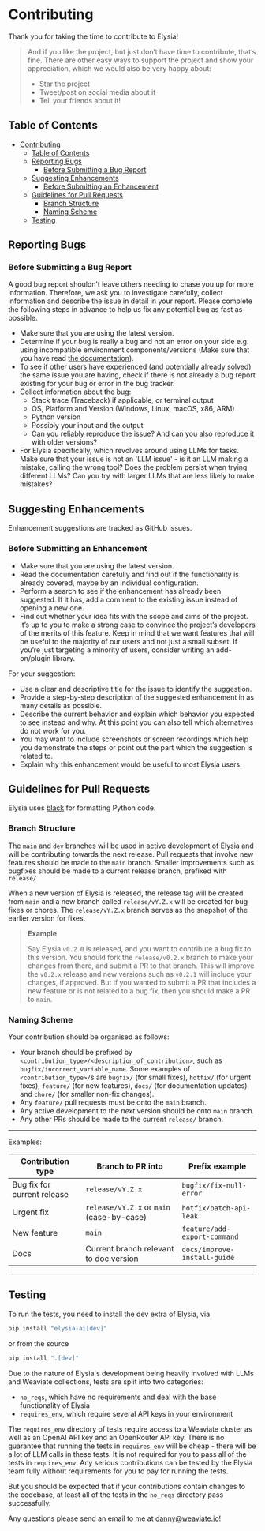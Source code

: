 # Contributing

Thank you for taking the time to contribute to Elysia!

> And if you like the project, but just don’t have time to contribute, that’s fine. There are other easy ways to support the project and show your appreciation, which we would also be very happy about:
>
> - Star the project
> - Tweet/post on social media about it
> - Tell your friends about it!

## Table of Contents

- [Contributing](#contributing)
  - [Table of Contents](#table-of-contents)
  - [Reporting Bugs](#reporting-bugs)
    - [Before Submitting a Bug Report](#before-submitting-a-bug-report)
  - [Suggesting Enhancements](#suggesting-enhancements)
    - [Before Submitting an Enhancement](#before-submitting-an-enhancement)
  - [Guidelines for Pull Requests](#guidelines-for-pull-requests)
    - [Branch Structure](#branch-structure)
    - [Naming Scheme](#naming-scheme)
  - [Testing](#testing)

## Reporting Bugs

### Before Submitting a Bug Report

A good bug report shouldn’t leave others needing to chase you up for more information. Therefore, we ask you to investigate carefully, collect information and describe the issue in detail in your report. Please complete the following steps in advance to help us fix any potential bug as fast as possible.

- Make sure that you are using the latest version.
- Determine if your bug is really a bug and not an error on your side e.g. using incompatible environment components/versions (Make sure that you have read [the documentation](https://weaviate.github.io/elysia/)).
- To see if other users have experienced (and potentially already solved) the same issue you are having, check if there is not already a bug report existing for your bug or error in the bug tracker.
- Collect information about the bug:
  - Stack trace (Traceback) if applicable, or terminal output
  - OS, Platform and Version (Windows, Linux, macOS, x86, ARM)
  - Python version
  - Possibly your input and the output
  - Can you reliably reproduce the issue? And can you also reproduce it with older versions?
- For Elysia specifically, which revolves around using LLMs for tasks. Make sure that your issue is not an 'LLM issue' - is it an LLM making a mistake, calling the wrong tool? Does the problem persist when trying different LLMs? Can you try with larger LLMs that are less likely to make mistakes?

## Suggesting Enhancements

Enhancement suggestions are tracked as GitHub issues.

### Before Submitting an Enhancement

- Make sure that you are using the latest version.
- Read the documentation carefully and find out if the functionality is already covered, maybe by an individual configuration.
- Perform a search to see if the enhancement has already been suggested. If it has, add a comment to the existing issue instead of opening a new one.
- Find out whether your idea fits with the scope and aims of the project. It’s up to you to make a strong case to convince the project’s developers of the merits of this feature. Keep in mind that we want features that will be useful to the majority of our users and not just a small subset. If you’re just targeting a minority of users, consider writing an add-on/plugin library.

For your suggestion:

- Use a clear and descriptive title for the issue to identify the suggestion.
- Provide a step-by-step description of the suggested enhancement in as many details as possible.
- Describe the current behavior and explain which behavior you expected to see instead and why. At this point you can also tell which alternatives do not work for you.
- You may want to include screenshots or screen recordings which help you demonstrate the steps or point out the part which the suggestion is related to.
- Explain why this enhancement would be useful to most Elysia users.

## Guidelines for Pull Requests

Elysia uses [black](https://github.com/psf/black) for formatting Python code.

### Branch Structure

The `main` and `dev` branches will be used in active development of Elysia and will be contributing towards the next release. Pull requests that involve new features should be made to the `main` branch. Smaller improvements such as bugfixes should be made to a current release branch, prefixed with `release/`

When a new version of Elysia is released, the release tag will be created from `main` and a new branch called `release/vY.Z.x` will be created for bug fixes or chores. The `release/vY.Z.x` branch serves as the snapshot of the earlier version for fixes.

> **Example**
>
> Say Elysia `v0.2.0` is released, and you want to contribute a bug fix to this version. You should fork the `release/v0.2.x` branch to make your changes from there, and submit a PR to that branch. This will improve the `v0.2.x` release and new versions such as `v0.2.1` will include your changes, if approved. But if you wanted to submit a PR that includes a new feature or is not related to a bug fix, then you should make a PR to `main`.

### Naming Scheme

Your contribution should be organised as follows:

- Your branch should be prefixed by `<contribution_type>/<description_of_contribution>`, such as `bugfix/incorrect_variable_name`. Some examples of `<contribution_type>/`s are `bugfix/` (for small fixes), `hotfix/` (for urgent fixes), `feature/` (for new features), `docs/` (for documentation updates) and `chore/` (for smaller non-fix changes).
- Any `feature/` pull requests must be onto the `main` branch.
- Any active development to the _next_ version should be onto `main` branch.
- Any other PRs should be made to the current `release/` branch.

---

Examples:

| Contribution type           | Branch to PR into                         | Prefix example               |
| --------------------------- | ----------------------------------------- | ---------------------------- |
| Bug fix for current release | `release/vY.Z.x`                          | `bugfix/fix-null-error`      |
| Urgent fix                  | `release/vY.Z.x` or `main` (case-by-case) | `hotfix/patch-api-leak`      |
| New feature                 | `main`                                    | `feature/add-export-command` |
| Docs                        | Current branch relevant to doc version    | `docs/improve-install-guide` |

---

## Testing

To run the tests, you need to install the dev extra of Elysia, via

```bash
pip install "elysia-ai[dev]"
```

or from the source

```bash
pip install ".[dev]"
```

Due to the nature of Elysia's development being heavily involved with LLMs and Weaviate collections, tests are split into two categories:

- `no_reqs`, which have no requirements and deal with the base functionality of Elysia
- `requires_env`, which require several API keys in your environment

The `requires_env` directory of tests require access to a Weaviate cluster as well as an OpenAI API key and an OpenRouter API key. There is no guarantee that running the tests in `requires_env` will be cheap - there will be a lot of LLM calls in these tests. It is not required for you to pass all of the tests in `requires_env`. Any serious contributions can be tested by the Elysia team fully without requirements for you to pay for running the tests.

But you should be expected that if your contributions contain changes to the codebase, at least all of the tests in the `no_reqs` directory pass successfully.

Any questions please send an email to me at <danny@weaviate.io>!

